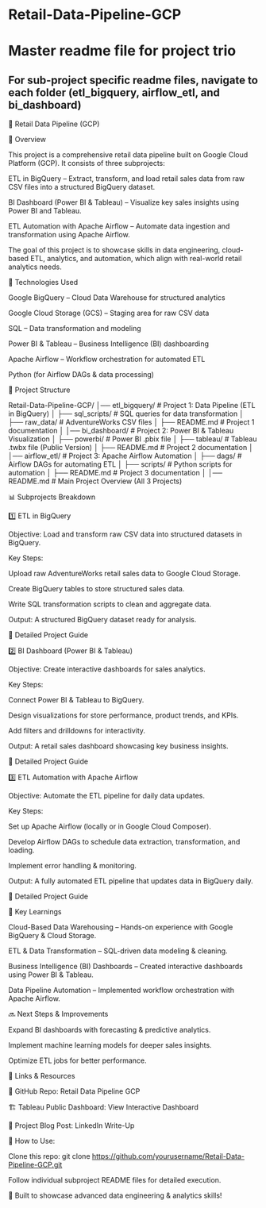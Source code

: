 # Retail-Data-Pipeline-GCP
# Master readme file for project trio
## For sub-project specific readme files, navigate to each folder (etl_bigquery, airflow_etl, and bi_dashboard)

🚀 Retail Data Pipeline (GCP)

📌 Overview

This project is a comprehensive retail data pipeline built on Google Cloud Platform (GCP). It consists of three subprojects:

ETL in BigQuery – Extract, transform, and load retail sales data from raw CSV files into a structured BigQuery dataset.

BI Dashboard (Power BI & Tableau) – Visualize key sales insights using Power BI and Tableau.

ETL Automation with Apache Airflow – Automate data ingestion and transformation using Apache Airflow.

The goal of this project is to showcase skills in data engineering, cloud-based ETL, analytics, and automation, which align with real-world retail analytics needs.

🔧 Technologies Used

Google BigQuery – Cloud Data Warehouse for structured analytics

Google Cloud Storage (GCS) – Staging area for raw CSV data

SQL – Data transformation and modeling

Power BI & Tableau – Business Intelligence (BI) dashboarding

Apache Airflow – Workflow orchestration for automated ETL

Python (for Airflow DAGs & data processing)

📂 Project Structure

Retail-Data-Pipeline-GCP/
│── etl_bigquery/          # Project 1: Data Pipeline (ETL in BigQuery)
│   ├── sql_scripts/       # SQL queries for data transformation
│   ├── raw_data/          # AdventureWorks CSV files
│   ├── README.md          # Project 1 documentation
│
│── bi_dashboard/          # Project 2: Power BI & Tableau Visualization
│   ├── powerbi/           # Power BI .pbix file
│   ├── tableau/           # Tableau .twbx file (Public Version)
│   ├── README.md          # Project 2 documentation
│
│── airflow_etl/           # Project 3: Apache Airflow Automation
│   ├── dags/              # Airflow DAGs for automating ETL
│   ├── scripts/           # Python scripts for automation
│   ├── README.md          # Project 3 documentation
│
│── README.md              # Main Project Overview (All 3 Projects)

📊 Subprojects Breakdown

1️⃣ ETL in BigQuery

Objective: Load and transform raw CSV data into structured datasets in BigQuery.

Key Steps:

Upload raw AdventureWorks retail sales data to Google Cloud Storage.

Create BigQuery tables to store structured sales data.

Write SQL transformation scripts to clean and aggregate data.

Output: A structured BigQuery dataset ready for analysis.

🔗 Detailed Project Guide

2️⃣ BI Dashboard (Power BI & Tableau)

Objective: Create interactive dashboards for sales analytics.

Key Steps:

Connect Power BI & Tableau to BigQuery.

Design visualizations for store performance, product trends, and KPIs.

Add filters and drilldowns for interactivity.

Output: A retail sales dashboard showcasing key business insights.

🔗 Detailed Project Guide

3️⃣ ETL Automation with Apache Airflow

Objective: Automate the ETL pipeline for daily data updates.

Key Steps:

Set up Apache Airflow (locally or in Google Cloud Composer).

Develop Airflow DAGs to schedule data extraction, transformation, and loading.

Implement error handling & monitoring.

Output: A fully automated ETL pipeline that updates data in BigQuery daily.

🔗 Detailed Project Guide

🚀 Key Learnings

Cloud-Based Data Warehousing – Hands-on experience with Google BigQuery & Cloud Storage.

ETL & Data Transformation – SQL-driven data modeling & cleaning.

Business Intelligence (BI) Dashboards – Created interactive dashboards using Power BI & Tableau.

Data Pipeline Automation – Implemented workflow orchestration with Apache Airflow.

🔜 Next Steps & Improvements

Expand BI dashboards with forecasting & predictive analytics.

Implement machine learning models for deeper sales insights.

Optimize ETL jobs for better performance.

🔗 Links & Resources

📂 GitHub Repo: Retail Data Pipeline GCP

🏗 Tableau Public Dashboard: View Interactive Dashboard

📄 Project Blog Post: LinkedIn Write-Up

📌 How to Use:

Clone this repo: git clone https://github.com/yourusername/Retail-Data-Pipeline-GCP.git

Follow individual subproject README files for detailed execution.

🚀 Built to showcase advanced data engineering & analytics skills!


